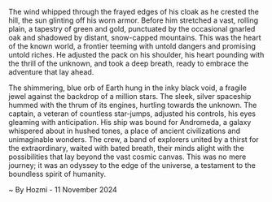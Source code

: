 
The wind whipped through the frayed edges of his cloak as he crested the hill, the sun glinting off his worn armor. Before him stretched a vast, rolling plain, a tapestry of green and gold, punctuated by the occasional gnarled oak and shadowed by distant, snow-capped mountains. This was the heart of the known world, a frontier teeming with untold dangers and promising untold riches. He adjusted the pack on his shoulder, his heart pounding with the thrill of the unknown, and took a deep breath, ready to embrace the adventure that lay ahead. 

The shimmering, blue orb of Earth hung in the inky black void, a fragile jewel against the backdrop of a million stars.  The sleek, silver spaceship hummed with the thrum of its engines, hurtling towards the unknown.  The captain, a veteran of countless star-jumps, adjusted his controls, his eyes gleaming with anticipation.  His ship was bound for Andromeda, a galaxy whispered about in hushed tones, a place of ancient civilizations and unimaginable wonders.  The crew, a band of explorers united by a thirst for the extraordinary, waited with bated breath, their minds alight with the possibilities that lay beyond the vast cosmic canvas.  This was no mere journey; it was an odyssey to the edge of the universe, a testament to the boundless spirit of humanity. 

~ By Hozmi - 11 November 2024

